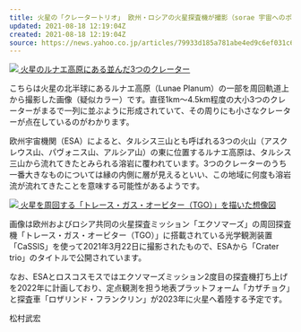 ```yaml
---
title: 火星の「クレータートリオ」 欧州・ロシアの火星探査機が撮影（sorae 宇宙へのポータルサイト）
updated: 2021-08-18 12:19:04Z
created: 2021-08-18 12:19:04Z
source: https://news.yahoo.co.jp/articles/79933d185a781abe4ed9c6ef031c6f2bac39b6c6
---
```


[![](https://amd-pctr.c.yimg.jp/r/iwiz-amd/20210817-00010001-sorae_jp-000-1-view.jpg?w=640&h=341&q=90&exp=10800&pri=l) 火星のルナエ高原にある並んだ3つのクレーター](https://news.yahoo.co.jp/articles/79933d185a781abe4ed9c6ef031c6f2bac39b6c6/images/000)

こちらは火星の北半球にあるルナエ高原（Lunae Planum）の一部を周回軌道上から撮影した画像（疑似カラー）です。直径1km～4.5km程度の大小3つのクレーターがまるで一列に並ぶように形成されていて、その周りにも小さなクレーターが点在しているのがわかります。

欧州宇宙機関（ESA）によると、タルシス三山とも呼ばれる3つの火山（アスクレウス山、パヴォニス山、アルシア山）の東に位置するルナエ高原は、タルシス三山から流れてきたとみられる溶岩に覆われています。3つのクレーターのうち一番大きなものについては縁の内側に層が見えるといい、この地域に何度も溶岩流が流れてきたことを意味する可能性があるようです。

[![](https://amd-pctr.c.yimg.jp/r/iwiz-amd/20210817-00010001-sorae_jp-001-1-view.jpg?w=640&h=360&q=90&exp=10800&pri=l) 火星を周回する「トレース・ガス・オービター（TGO）」を描いた想像図](https://news.yahoo.co.jp/articles/79933d185a781abe4ed9c6ef031c6f2bac39b6c6/images/001)

画像は欧州およびロシア共同の火星探査ミッション「エクソマーズ」の周回探査機「トレース・ガス・オービター（TGO）」に搭載されている光学観測装置「CaSSIS」を使って2021年3月22日に撮影されたもので、ESAから「Crater trio」のタイトルで公開されています。

なお、ESAとロスコスモスではエクソマーズミッション2度目の探査機打ち上げを2022年に計画しており、定点観測を担う地表プラットフォーム「カザチョク」と探査車「ロザリンド・フランクリン」が2023年に火星へ着陸する予定です。

松村武宏